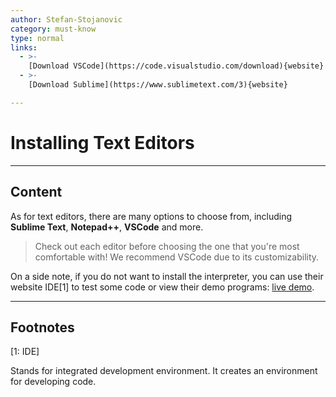 ```yaml
---
author: Stefan-Stojanovic
category: must-know
type: normal
links:
  - >-
    [Download VSCode](https://code.visualstudio.com/download){website}
  - >-
    [Download Sublime](https://www.sublimetext.com/3){website}

---
```


# Installing Text Editors

---
## Content

As for text editors, there are many options to choose from, including **Sublime Text**, **Notepad++**, **VSCode** and more. 

> Check out each editor before choosing the one that you're most comfortable with! We recommend VSCode due to its customizability.

On a side note, if you do not want to install the interpreter, you can use their website IDE[1] to test some code or view their demo programs: [live demo](https://www.lua.org/demo.html).

---

## Footnotes

[1: IDE]

Stands for integrated development environment. It creates an environment for developing code.